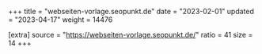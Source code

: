 +++
title = "webseiten-vorlage.seopunkt.de"
date = "2023-02-01"
updated = "2023-04-17"
weight = 14476

[extra]
source = "https://webseiten-vorlage.seopunkt.de/"
ratio = 41
size = 14
+++
